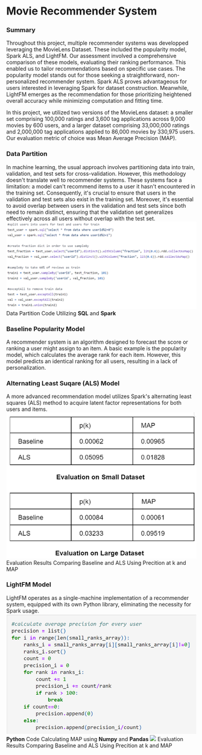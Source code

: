 # Movie Recommender System
### Summary
Throughout this project, multiple recommender systems was developped leveraging the MovieLens Dataset. These included the popularity model, Spark ALS, and LightFM. Our assessment involved a comprehensive comparison of these models, evaluating their ranking performance. This enabled us to tailor recommendations based on specific use cases. The popularity model stands out for those seeking a straightforward, non-personalized recommender system. Spark ALS proves advantageous for users interested in leveraging Spark for dataset construction. Meanwhile, LightFM emerges as the recommendation for those prioritizing heightened overall accuracy while minimizing computation and fitting time.

In this project, we utilized two versions of the MovieLens dataset: a smaller set comprising 100,000 ratings and 3,600 tag applications across 9,000 movies by 600 users, and a larger dataset comprising 33,000,000 ratings and 2,000,000 tag applications applied to 86,000 movies by 330,975 users. Our evaluation metric of choice was Mean Average Precision (MAP).

### Data Partition
In machine learning, the usual approach involves partitioning data into train, validation, and test sets for cross-validation. However, this methodology doesn't translate well to recommender systems. These systems face a limitation: a model can't recommend items to a user it hasn't encountered in the training set. Consequently, it's crucial to ensure that users in the validation and test sets also exist in the training set. Moreover, it's essential to avoid overlap between users in the validation and test sets since both need to remain distinct, ensuring that the validation set generalizes effectively across all users without overlap with the test set.
![](/Images/spark_sql.png)
Data Partition Code Utilizing **SQL** and **Spark**


### Baseline Popularity Model
A recommender system is an algorithm designed to forecast the score or ranking a user might assign to an item. A basic example is the popularity model, which calculates the average rank for each item. However, this model predicts an identical ranking for all users, resulting in a lack of personalization.

### Alternating Least Suqare (ALS) Model
A more advanced recommendation model utilizes Spark's alternating least squares (ALS) method to acquire latent factor representations for both users and items.
![](/Images/baseline_als.png)
Evaluation Results Comparing Baseline and ALS Using Precition at k and MAP

### LightFM Model
LightFM operates as a single-machine implementation of a recommender system, equipped with its own Python library, eliminating the necessity for Spark usage.
![](/Images/lightfm_map.png)
**Python** Code Calculating MAP using **Numpy** and **Pandas**
![](/Images/lightfm_als.png)
Evaluation Results Comparing Baseline and ALS Using Precition at k and MAP








